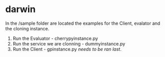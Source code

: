 darwin
======

In the /sample folder are located the examples for the Client, evalator and the cloning instance. 

1. Run the Evaluator - cherrypyinstance.py
2. Run the service we are clonning - dummyinstance.py 
3. Run the Client - gpinstance.py *needs to be ran last*.


